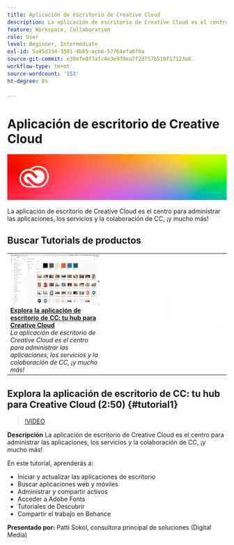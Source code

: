 ```yaml
---
title: Aplicación de escritorio de Creative Cloud
description: La aplicación de escritorio de Creative Cloud es el centro para administrar las aplicaciones, los servicios y la colaboración de CC, ¡y mucho más!
feature: Workspace, Collaboration
role: User
level: Beginner, Intermediate
exl-id: 5a45d334-3581-4b85-acb6-57764efa6f0a
source-git-commit: e39efe0f7afc4e3e970ea7f2df57b51bf17123a6
workflow-type: tm+mt
source-wordcount: '153'
ht-degree: 8%

---
```


# Aplicación de escritorio de Creative Cloud

![Tutorial de imagen de héroe](../assets/CCDA.jpg)

La aplicación de escritorio de Creative Cloud es el centro para administrar las aplicaciones, los servicios y la colaboración de CC, ¡y mucho más!

## Buscar Tutorials de productos

<table style="table-layout:fixed">
<tr>
 <td>
   <a href="creativeclouddesktopapp.md#tutorial1">
      <img alt="Explora la aplicación de escritorio de CC: tu hub para Creative Cloud" src="../assets/ccda_overview_sokol_thumbnail.jpg" />
   </a>
    <div>
   <a href="creativeclouddesktopapp.md#tutorial1"><strong>Explora la aplicación de escritorio de CC: tu hub para Creative Cloud</strong></a>
    </div>
    <em>La aplicación de escritorio de Creative Cloud es el centro para administrar las aplicaciones, los servicios y la colaboración de CC, ¡y mucho más!</em>
    <br>
  </td>
  <td>
    <img alt="Separador" src="../assets/Whitespacer.png" />
    <div>
    <br>
  </td>
  <td>
    <img alt="Separador" src="../assets/Whitespacer.png" />
    <div>
    <br>
  </td>
</tr>
</table>

## Explora la aplicación de escritorio de CC: tu hub para Creative Cloud (2:50) {#tutorial1}

>[!VIDEO](https://video.tv.adobe.com/v/327095?hidetitle=true)

**Descripción**
La aplicación de escritorio de Creative Cloud es el centro para administrar las aplicaciones, los servicios y la colaboración de CC, ¡y mucho más!

En este tutorial, aprenderás a:
* Iniciar y actualizar las aplicaciones de escritorio
* Buscar aplicaciones web y móviles
* Administrar y compartir activos
* Acceder a Adobe Fonts
* Tutoriales de Descubrir
* Compartir el trabajo en Behance

**Presentado por:**
Patti Sokol, consultora principal de soluciones (Digital Media)
